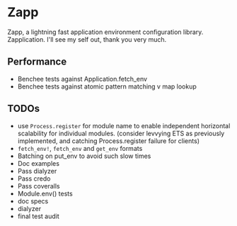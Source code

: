 # Zapp

Zapp, a lightning fast application environment configuration library.
Zapplication.
I'll see my self out, thank you very much.

## Performance
- Benchee tests against Application.fetch_env
- Benchee tests against atomic pattern matching v map lookup
## TODOs
- use `Process.register` for module name to enable independent horizontal scalability for individual modules. (consider levvying ETS as previously implemented, and catching Process.register failure for clients)
- `fetch_env!`, `fetch_env` and `get_env` formats
- Batching on put_env to avoid such slow times
- Doc examples
- Pass dialyzer
- Pass credo
- Pass coveralls
- Module.env() tests
- doc specs
- dialyzer
- final test audit
